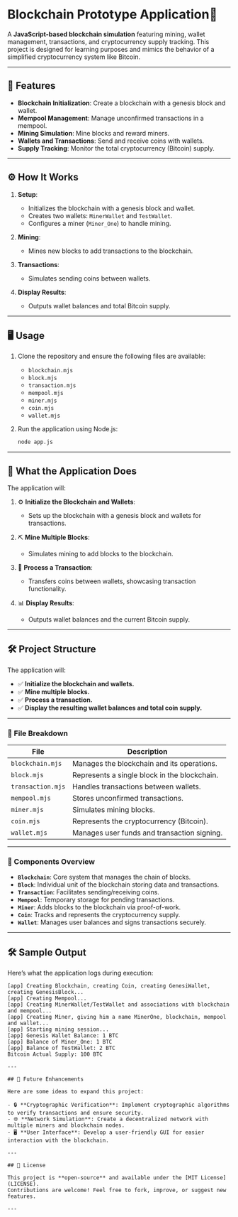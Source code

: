 # Blockchain Prototype Application🚀

A **JavaScript-based blockchain simulation** featuring mining, wallet management, transactions, and cryptocurrency supply tracking. This project is designed for learning purposes and mimics the behavior of a simplified cryptocurrency system like Bitcoin.

---

## 🌟 Features

- **Blockchain Initialization**: Create a blockchain with a genesis block and wallet.
- **Mempool Management**: Manage unconfirmed transactions in a mempool.
- **Mining Simulation**: Mine blocks and reward miners.
- **Wallets and Transactions**: Send and receive coins with wallets.
- **Supply Tracking**: Monitor the total cryptocurrency (Bitcoin) supply.

---

## ⚙️ How It Works

1. **Setup**:
   - Initializes the blockchain with a genesis block and wallet.
   - Creates two wallets: `MinerWallet` and `TestWallet`.
   - Configures a miner (`Miner_One`) to handle mining.

2. **Mining**:
   - Mines new blocks to add transactions to the blockchain.

3. **Transactions**:
   - Simulates sending coins between wallets.

4. **Display Results**:
   - Outputs wallet balances and total Bitcoin supply.

---

## 🖥️ Usage

1. Clone the repository and ensure the following files are available:
   - `blockchain.mjs`
   - `block.mjs`
   - `transaction.mjs`
   - `mempool.mjs`
   - `miner.mjs`
   - `coin.mjs`
   - `wallet.mjs`

2. Run the application using Node.js:

   ```bash
   node app.js


---

## 🚀 What the Application Does

The application will:

1. ⚙️ **Initialize the Blockchain and Wallets**:
   - Sets up the blockchain with a genesis block and wallets for transactions.

2. ⛏️ **Mine Multiple Blocks**:
   - Simulates mining to add blocks to the blockchain.

3. 💸 **Process a Transaction**:
   - Transfers coins between wallets, showcasing transaction functionality.

4. 📊 **Display Results**:
   - Outputs wallet balances and the current Bitcoin supply.

---

## 🛠️ Project Structure

The application will:

- ✅ **Initialize the blockchain and wallets.**
- ✅ **Mine multiple blocks.**
- ✅ **Process a transaction.**
- ✅ **Display the resulting wallet balances and total coin supply.**

---

### 📂 File Breakdown

| **File**           | **Description**                                |
|---------------------|-----------------------------------------------|
| `blockchain.mjs`    | Manages the blockchain and its operations.     |
| `block.mjs`         | Represents a single block in the blockchain.   |
| `transaction.mjs`   | Handles transactions between wallets.          |
| `mempool.mjs`       | Stores unconfirmed transactions.               |
| `miner.mjs`         | Simulates mining blocks.                       |
| `coin.mjs`          | Represents the cryptocurrency (Bitcoin).       |
| `wallet.mjs`        | Manages user funds and transaction signing.    |

---

### 🧩 Components Overview

- **`Blockchain`**: Core system that manages the chain of blocks.
- **`Block`**: Individual unit of the blockchain storing data and transactions.
- **`Transaction`**: Facilitates sending/receiving coins.
- **`Mempool`**: Temporary storage for pending transactions.
- **`Miner`**: Adds blocks to the blockchain via proof-of-work.
- **`Coin`**: Tracks and represents the cryptocurrency supply.
- **`Wallet`**: Manages user balances and signs transactions securely.

---

## 🛠️ Sample Output

Here’s what the application logs during execution:

```plaintext
[app] Creating Blockchain, creating Coin, creating GenesiWallet, creating GenesisBlock...
[app] Creating Mempool...
[app] Creating MinerWallet/TestWallet and associations with blockchain and mempool...
[app] Creating Miner, giving him a name MinerOne, blockchain, mempool and wallet...
[app] Starting mining session...
[app] Genesis Wallet Balance: 1 BTC
[app] Balance of Miner_One: 1 BTC
[app] Balance of TestWallet: 2 BTC
Bitcoin Actual Supply: 100 BTC

---

## 🌟 Future Enhancements

Here are some ideas to expand this project:

- 🔒 **Cryptographic Verification**: Implement cryptographic algorithms to verify transactions and ensure security.
- 🌐 **Network Simulation**: Create a decentralized network with multiple miners and blockchain nodes.
- 🖥️ **User Interface**: Develop a user-friendly GUI for easier interaction with the blockchain.

---

## 📜 License

This project is **open-source** and available under the [MIT License](LICENSE).  
Contributions are welcome! Feel free to fork, improve, or suggest new features.

---